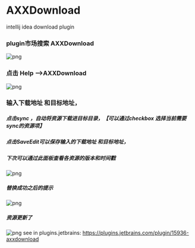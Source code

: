 # AXXDownload
intellij idea download plugin

### plugin市场搜索 AXXDownload
![png](http://lc-OapjPjDn.cn-n1.lcfile.com/c8ead948e9d559ed3000.png/introduction3.png)

### 点击 Help -->AXXDownload
![png](http://lc-OapjPjDn.cn-n1.lcfile.com/d737ece617237f0a6c25.png/introduction2.png)

### 输入下载地址 和目标地址，
##### 点击sync ，自动将资源下载进目标目录，【可以通过checkbox 选择当前需要sync的资源项】
##### 点击SaveEdit可以保存输入的下载地址 和目标地址，
##### 下次可以通过此面板查看各资源的版本和时间戳
![png](http://lc-OapjPjDn.cn-n1.lcfile.com/ce4322f8249785c5416f.png/introduction4.png)

##### 替换成功之后的提示
![png](http://lc-oapjpjdn.cn-n1.lcfile.com/0b299eba67443f5f0c81.png/introduction1.png)
##### 资源更新了
![png](http://lc-OapjPjDn.cn-n1.lcfile.com/5e15e7d3977d7061fd95.png/introduction6.png
)
see in plugins.jetbrains:
https://plugins.jetbrains.com/plugin/15936-axxdownload